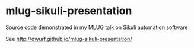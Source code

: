 mlug-sikuli-presentation
========================

Source code demonstrated in my MLUG talk on Sikuli automation software

See http://dwurf.github.io/mlug-sikuli-presentation/
